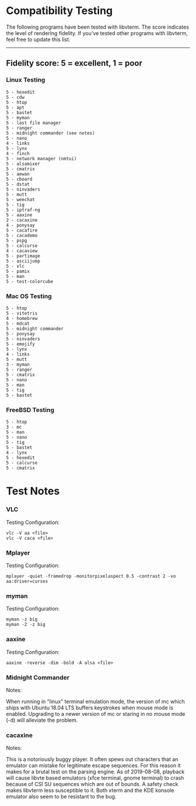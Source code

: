 # Compatibility Testing #

The following programs have been tested with libvterm.  The score
indicates the level of rendering fidelity.  If you've tested
other programs with libvterm, feel free to update this list.

---
Fidelity score: 5 = excellent, 1 = poor
---

### Linux Testing ###

```
5 - hexedit
5 - cdw
5 - htop
5 - apt
5 - bastet
5 - myman
5 - last file manager
5 - ranger
5 - midnight commander (see notes)
5 - nano
4 - links
5 - lynx
4 - finch
5 - network manager (nmtui)
5 - alsamixer
5 - cmatrix
5 - aewan
5 - cboard
5 - dstat
5 - ninvaders
5 - mutt
5 - weechat
5 - tig
5 - iptraf-ng
5 - aaxine
2 - cacaxine
4 - ponysay
5 - cacafire
5 - cacademo
5 - pspg
5 - calcurse
4 - cacaview
5 - partimage
5 - asciijump
5 - vlc
5 - pamix
5 - man
5 - test-colorcube
```

### Mac OS Testing ###

```
5 - htop
5 - vitetris
4 - homebrew
5 - mdcat
5 - midnight commander
5 - ponysay
5 - ninvaders
5 - emojify
5 - lynx
4 - links
5 - mutt
3 - myman
5 - ranger
5 - cmatrix
5 - nano
5 - man
5 - tig
5 - bastet
```

### FreeBSD Testing ###

```
5 - htop
3 - mc
5 - man
5 - nano
5 - tig
5 - bastet
4 - lynx
5 - hexedit
5 - calcurse
5 - cmatrix
```

# Test Notes #


### VLC ###

Testing Configuration:

```
vlc -V aa <file>
vlc -V caca <file>
```

### Mplayer ###

Testing Configuration:

```
mplayer -quiet -framedrop -monitorpixelaspect 0.5 -contrast 2 -vo aa:driver=curses
```

### myman ###

Testing Configuration:

```
myman -z big
myman -2 -z big
```

### aaxine ### 

Testing Configuration:

```
aaxine -reverse -dim -bold -A alsa <file>
```

### Midnight Commander ###

Notes:

When running in "linux" terminal emulation mode, the version of mc which
ships with Ubuntu 18.04 LTS buffers keystrokes when mouse mode is enabled.
Upgrading to a newer version of mc or staring in no mouse mode (-d) will
alleviate the problem.


### cacaxine ###

Notes:

This is a notoriously buggy player.  It often spews out characters that an
emulator can mistake for legitimate escape sequences.  For this reason
it makes for a brutal test on the parsing engine.  As of 2019-08-08,
playback will cause libvte based emulators (xfce terminal, gnome terminal)
to crash because of CSI SU sequences which are out of bounds.  A safety
check makes libvterm less susceptible to it.  Both xterm and the  KDE
konsole emulator also seem to be resistant to the bug.
